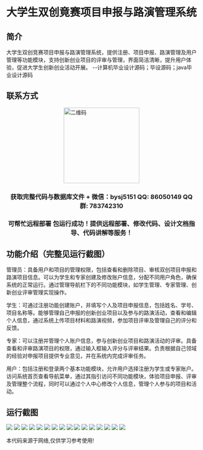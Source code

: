 <p><h1 align="center">大学生双创竟赛项目申报与路演管理系统</h1></p>

## 简介
大学生双创竞赛项目申报与路演管理系统，提供注册、项目申报、路演管理及用户管理等功能模块，支持创新创业项目的评审与管理，界面简洁清晰，提升用户体验，促进大学生创新创业活动开展。    --计算机毕业设计源码；毕设源码；java毕业设计源码


## 联系方式
<img src="https://bs-1329754181.cos.ap-shanghai.myqcloud.com/wx.jpg" alt="二维码" style="display: block; margin: 0 auto;" width="200px">
<p><h3 align="center">获取完整代码与数据库文件 + 微信：bysj5151 QQ: 86050149 QQ群: 783742310</h3></p>
<p><h3 align="center">可帮忙远程部署 包运行成功！提供远程部署、修改代码、设计文档指导、代码讲解等服务！</h3></p>

## 功能介绍（完整见运行截图）
管理员：具备用户和项目的管理权限，包括查看和删除项目、审核双创项目申报和路演项目信息。可以为学生和专家创建及修改账户信息，分配不同用户角色，确保系统的正常运行。通过管理导航栏下的不同功能模块，如学生管理、专家管理、创新创业评审管理实现操作。

学生：可通过注册功能创建账户，并填写个人及项目申报信息，包括姓名、学号、项目名称等。能够管理自己申报的创新创业项目以及参与的路演活动，查看和编辑个人信息，通过系统上传项目材料和路演视频，参加项目评审及管理自己的评分和反馈。

专家：可以注册并管理个人账户信息，参与创新创业项目和路演活动的评审。具备查看和评审路演项目的权限，通过输入框输入评分与评审结果。负责根据自己领域的经验对申报项目提供专业意见，并在系统内完成评审任务。

用户：包括注册和登录两个基本功能模块，允许用户选择注册为学生或专家账户。访问系统首页查看导航菜单，通过其指引访问不同功能模块，体验项目申报、评审及管理整个流程，同时可以通过个人中心修改个人信息，管理个人参与的项目和活动。


## 运行截图
![](https://bs-1329754181.cos.ap-shanghai.myqcloud.com/spring/CollegeStudentInnovationCompetitionProjectApplicationAndRoadshowManagementSystem/img/001.jpg)
![](https://bs-1329754181.cos.ap-shanghai.myqcloud.com/spring/CollegeStudentInnovationCompetitionProjectApplicationAndRoadshowManagementSystem/img/002.jpg)
![](https://bs-1329754181.cos.ap-shanghai.myqcloud.com/spring/CollegeStudentInnovationCompetitionProjectApplicationAndRoadshowManagementSystem/img/003.jpg)
![](https://bs-1329754181.cos.ap-shanghai.myqcloud.com/spring/CollegeStudentInnovationCompetitionProjectApplicationAndRoadshowManagementSystem/img/004.jpg)
![](https://bs-1329754181.cos.ap-shanghai.myqcloud.com/spring/CollegeStudentInnovationCompetitionProjectApplicationAndRoadshowManagementSystem/img/005.jpg)
![](https://bs-1329754181.cos.ap-shanghai.myqcloud.com/spring/CollegeStudentInnovationCompetitionProjectApplicationAndRoadshowManagementSystem/img/006.jpg)
![](https://bs-1329754181.cos.ap-shanghai.myqcloud.com/spring/CollegeStudentInnovationCompetitionProjectApplicationAndRoadshowManagementSystem/img/007.jpg)
![](https://bs-1329754181.cos.ap-shanghai.myqcloud.com/spring/CollegeStudentInnovationCompetitionProjectApplicationAndRoadshowManagementSystem/img/008.jpg)
![](https://bs-1329754181.cos.ap-shanghai.myqcloud.com/spring/CollegeStudentInnovationCompetitionProjectApplicationAndRoadshowManagementSystem/img/009.jpg)
![](https://bs-1329754181.cos.ap-shanghai.myqcloud.com/spring/CollegeStudentInnovationCompetitionProjectApplicationAndRoadshowManagementSystem/img/010.jpg)
![](https://bs-1329754181.cos.ap-shanghai.myqcloud.com/spring/CollegeStudentInnovationCompetitionProjectApplicationAndRoadshowManagementSystem/img/011.jpg)
![](https://bs-1329754181.cos.ap-shanghai.myqcloud.com/spring/CollegeStudentInnovationCompetitionProjectApplicationAndRoadshowManagementSystem/img/012.jpg)
![](https://bs-1329754181.cos.ap-shanghai.myqcloud.com/spring/CollegeStudentInnovationCompetitionProjectApplicationAndRoadshowManagementSystem/img/013.jpg)
![](https://bs-1329754181.cos.ap-shanghai.myqcloud.com/spring/CollegeStudentInnovationCompetitionProjectApplicationAndRoadshowManagementSystem/img/014.jpg)
![](https://bs-1329754181.cos.ap-shanghai.myqcloud.com/spring/CollegeStudentInnovationCompetitionProjectApplicationAndRoadshowManagementSystem/img/015.jpg)
![](https://bs-1329754181.cos.ap-shanghai.myqcloud.com/spring/CollegeStudentInnovationCompetitionProjectApplicationAndRoadshowManagementSystem/img/016.jpg)

<p>本代码来源于网络,仅供学习参考使用!</p>
